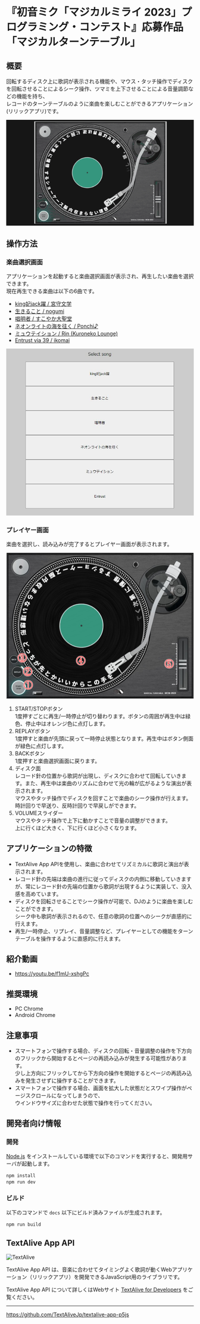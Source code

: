 # 『初音ミク「マジカルミライ 2023」プログラミング・コンテスト』応募作品「マジカルターンテーブル」
## 概要
回転するディスク上に歌詞が表示される機能や、マウス・タッチ操作でディスクを回転させることによるシーク操作、ツマミを上下させることによる音量調節などの機能を持ち、  
レコードのターンテーブルのように楽曲を楽しむことができるアプリケーション(リリックアプリ)です。

![sample](screenshots/magical_turntable.gif)

## 操作方法
### 楽曲選択画面
アプリケーションを起動すると楽曲選択画面が表示され、再生したい楽曲を選択できます。  
現在再生できる楽曲は以下の6曲です。  
- [king妃jack躍 / 宮守文学](https://www.youtube.com/watch?v=IsxdBZ0wgq8)
- [生きること / nogumi](https://www.youtube.com/watch?v=BAP8IcxPBjk)
- [唱明者 / すこやか大聖堂](https://www.youtube.com/watch?v=ZcWFcYediVA)
- [ネオンライトの海を往く / Ponchi♪](https://www.youtube.com/watch?v=wIOUS73LahQ)
- [ミュウテイション / Rin (Kuroneko Lounge)](https://www.youtube.com/watch?v=cDeu3qhZyHk)
- [Entrust via 39 / ikomai](https://www.youtube.com/watch?v=iSIsPluigG4)

![song select](screenshots/song_select.jpg)

### プレイヤー画面
楽曲を選択し、読み込みが完了するとプレイヤー画面が表示されます。

![song select](screenshots/player.jpg)

1. START/STOPボタン  
1度押すごとに再生/一時停止が切り替わります。ボタンの周囲が再生中は緑色、停止中はオレンジ色に点灯します。
2. REPLAYボタン  
1度押すと楽曲が先頭に戻って一時停止状態となります。再生中はボタン側面が緑色に点灯します。
3. BACKボタン  
1度押すと楽曲選択画面に戻ります。
4. ディスク面  
レコード針の位置から歌詞が出現し、ディスクに合わせて回転していきます。また、再生中は楽曲のリズムに合わせて光の輪が広がるような演出が表示されます。  
マウスやタッチ操作でディスクを回すことで楽曲のシーク操作が行えます。  
時計回りで早送り、反時計回りで早戻しができます。
5. VOLUMEスライダー  
マウスやタッチ操作で上下に動かすことで音量の調整ができます。  
上に行くほど大きく、下に行くほど小さくなります。

## アプリケーションの特徴
- TextAlive App APIを使用し、楽曲に合わせてリズミカルに歌詞と演出が表示されます。
- レコード針の先端は楽曲の進行に従ってディスクの内側に移動していきますが、常にレコード針の先端の位置から歌詞が出現するように実装して、没入感を高めています。
- ディスクを回転させることでシーク操作が可能で、DJのように楽曲を楽しむことができます。  
シーク中も歌詞が表示されるので、任意の歌詞の位置へのシークが直感的に行えます。
- 再生/一時停止、リプレイ、音量調整など、プレイヤーとしての機能をターンテーブルを操作するように直感的に行えます。

## 紹介動画
- https://youtu.be/f1mU-xshgPc

## 推奨環境
- PC Chrome
- Android Chrome

## 注意事項
- スマートフォンで操作する場合、ディスクの回転・音量調整の操作を下方向のフリックから開始するとページの再読み込みが発生する可能性があります。  
少し上方向にフリックしてから下方向の操作を開始するとページの再読み込みを発生させずに操作することができます。
- スマートフォンで操作する場合、画面を拡大した状態だとスワイプ操作がページスクロールになってしまうので、  
ウインドウサイズに合わせた状態で操作を行ってください。

## 開発者向け情報
### 開発

[Node.js](https://nodejs.org/) をインストールしている環境で以下のコマンドを実行すると、開発用サーバが起動します。

```sh
npm install
npm run dev
```

### ビルド

以下のコマンドで `docs` 以下にビルド済みファイルが生成されます。

```sh
npm run build
```

## TextAlive App API

![TextAlive](https://i.gyazo.com/thumb/1000/5301e6f642d255c5cfff98e049b6d1f3-png.png)

TextAlive App API は、音楽に合わせてタイミングよく歌詞が動くWebアプリケーション（リリックアプリ）を開発できるJavaScript用のライブラリです。

TextAlive App API について詳しくはWebサイト [TextAlive for Developers](https://developer.textalive.jp/) をご覧ください。

---
https://github.com/TextAliveJp/textalive-app-p5js
